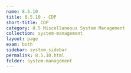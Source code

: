 ```yaml
---
name: 8.5.10
title: 8.5.10 - CDP
short-title: CDP
category: 8.5 Miscellaneous System Management
collection: system-management
layout: page
exam: both
sidebar: system_sidebar
permalink: 8.5.10.html
folder: system-management
---
```


